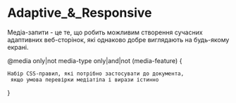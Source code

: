 # Adaptive\_&_Responsive

<!--! width/flex-basis: calc((100% - к-ть маржинів в рядку \* значення маржина) / к-ть елеменів у рядку); -->

<!--? Медіа-запити -->

Медіа-запити - це те, що робить можливим створення сучасних адаптивних веб-сторінок, які однаково добре виглядають на будь-якому екрані.

@media only|not media-type only|and|not (media-feature) {

    Набір CSS-правил, які потрібно застосувати до документа,
     якщо умова перевірки медіатіпа і вирази істинно

}
